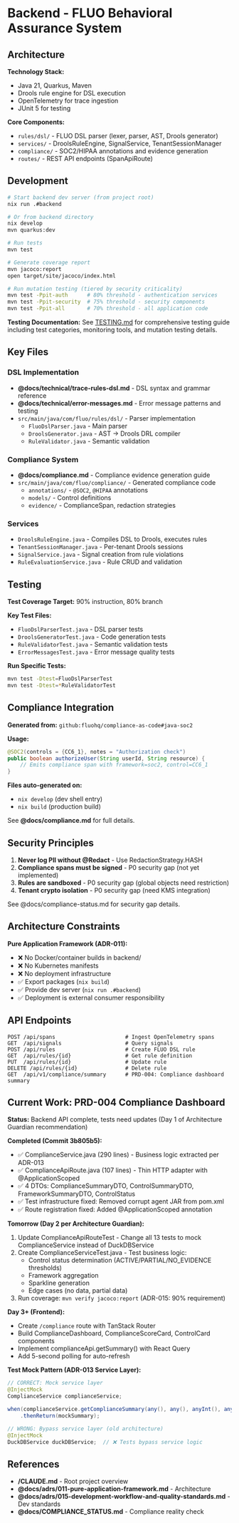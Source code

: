 # Backend - FLUO Behavioral Assurance System

## Architecture

**Technology Stack:**
- Java 21, Quarkus, Maven
- Drools rule engine for DSL execution
- OpenTelemetry for trace ingestion
- JUnit 5 for testing

**Core Components:**
- `rules/dsl/` - FLUO DSL parser (lexer, parser, AST, Drools generator)
- `services/` - DroolsRuleEngine, SignalService, TenantSessionManager
- `compliance/` - SOC2/HIPAA annotations and evidence generation
- `routes/` - REST API endpoints (SpanApiRoute)

## Development

```bash
# Start backend dev server (from project root)
nix run .#backend

# Or from backend directory
nix develop
mvn quarkus:dev

# Run tests
mvn test

# Generate coverage report
mvn jacoco:report
open target/site/jacoco/index.html

# Run mutation testing (tiered by security criticality)
mvn test -Ppit-auth      # 80% threshold - authentication services
mvn test -Ppit-security  # 75% threshold - security components
mvn test -Ppit-all       # 70% threshold - all application code
```

**Testing Documentation:** See [TESTING.md](TESTING.md) for comprehensive testing guide including test categories, monitoring tools, and mutation testing details.

## Key Files

### DSL Implementation
- **@docs/technical/trace-rules-dsl.md** - DSL syntax and grammar reference
- **@docs/technical/error-messages.md** - Error message patterns and testing
- `src/main/java/com/fluo/rules/dsl/` - Parser implementation
  - `FluoDslParser.java` - Main parser
  - `DroolsGenerator.java` - AST → Drools DRL compiler
  - `RuleValidator.java` - Semantic validation

### Compliance System
- **@docs/compliance.md** - Compliance evidence generation guide
- `src/main/java/com/fluo/compliance/` - Generated compliance code
  - `annotations/` - `@SOC2`, `@HIPAA` annotations
  - `models/` - Control definitions
  - `evidence/` - ComplianceSpan, redaction strategies

### Services
- `DroolsRuleEngine.java` - Compiles DSL to Drools, executes rules
- `TenantSessionManager.java` - Per-tenant Drools sessions
- `SignalService.java` - Signal creation from rule violations
- `RuleEvaluationService.java` - Rule CRUD and validation

## Testing

**Test Coverage Target:** 90% instruction, 80% branch

**Key Test Files:**
- `FluoDslParserTest.java` - DSL parser tests
- `DroolsGeneratorTest.java` - Code generation tests
- `RuleValidatorTest.java` - Semantic validation tests
- `ErrorMessagesTest.java` - Error message quality tests

**Run Specific Tests:**
```bash
mvn test -Dtest=FluoDslParserTest
mvn test -Dtest=*RuleValidatorTest
```

## Compliance Integration

**Generated from:** `github:fluohq/compliance-as-code#java-soc2`

**Usage:**
```java
@SOC2(controls = {CC6_1}, notes = "Authorization check")
public boolean authorizeUser(String userId, String resource) {
    // Emits compliance span with framework=soc2, control=CC6_1
}
```

**Files auto-generated on:**
- `nix develop` (dev shell entry)
- `nix build` (production build)

See **@docs/compliance.md** for full details.

## Security Principles

1. **Never log PII without @Redact** - Use RedactionStrategy.HASH
2. **Compliance spans must be signed** - P0 security gap (not yet implemented)
3. **Rules are sandboxed** - P0 security gap (global objects need restriction)
4. **Tenant crypto isolation** - P0 security gap (need KMS integration)

See @docs/compliance-status.md for security gap details.

## Architecture Constraints

**Pure Application Framework (ADR-011):**
- ❌ No Docker/container builds in backend/
- ❌ No Kubernetes manifests
- ❌ No deployment infrastructure
- ✅ Export packages (`nix build`)
- ✅ Provide dev server (`nix run .#backend`)
- ✅ Deployment is external consumer responsibility

## API Endpoints

```
POST /api/spans                      # Ingest OpenTelemetry spans
GET  /api/signals                    # Query signals
POST /api/rules                      # Create FLUO DSL rule
GET  /api/rules/{id}                 # Get rule definition
PUT  /api/rules/{id}                 # Update rule
DELETE /api/rules/{id}               # Delete rule
GET  /api/v1/compliance/summary      # PRD-004: Compliance dashboard summary
```

## Current Work: PRD-004 Compliance Dashboard

**Status:** Backend API complete, tests need updates (Day 1 of Architecture Guardian recommendation)

**Completed (Commit 3b805b5):**
- ✅ ComplianceService.java (290 lines) - Business logic extracted per ADR-013
- ✅ ComplianceApiRoute.java (107 lines) - Thin HTTP adapter with @ApplicationScoped
- ✅ 4 DTOs: ComplianceSummaryDTO, ControlSummaryDTO, FrameworkSummaryDTO, ControlStatus
- ✅ Test infrastructure fixed: Removed corrupt agent JAR from pom.xml
- ✅ Route registration fixed: Added @ApplicationScoped annotation

**Tomorrow (Day 2 per Architecture Guardian):**
1. Update ComplianceApiRouteTest - Change all 13 tests to mock ComplianceService instead of DuckDBService
2. Create ComplianceServiceTest.java - Test business logic:
   - Control status determination (ACTIVE/PARTIAL/NO_EVIDENCE thresholds)
   - Framework aggregation
   - Sparkline generation
   - Edge cases (no data, partial data)
3. Run coverage: `mvn verify jacoco:report` (ADR-015: 90% requirement)

**Day 3+ (Frontend):**
- Create `/compliance` route with TanStack Router
- Build ComplianceDashboard, ComplianceScoreCard, ControlCard components
- Implement complianceApi.getSummary() with React Query
- Add 5-second polling for auto-refresh

**Test Mock Pattern (ADR-013 Service Layer):**
```java
// CORRECT: Mock service layer
@InjectMock
ComplianceService complianceService;

when(complianceService.getComplianceSummary(any(), any(), anyInt(), anyBoolean()))
    .thenReturn(mockSummary);

// WRONG: Bypass service layer (old architecture)
@InjectMock
DuckDBService duckDBService;  // ❌ Tests bypass service logic
```

## References

- **/CLAUDE.md** - Root project overview
- **@docs/adrs/011-pure-application-framework.md** - Architecture
- **@docs/adrs/015-development-workflow-and-quality-standards.md** - Dev standards
- **@docs/COMPLIANCE_STATUS.md** - Compliance reality check
